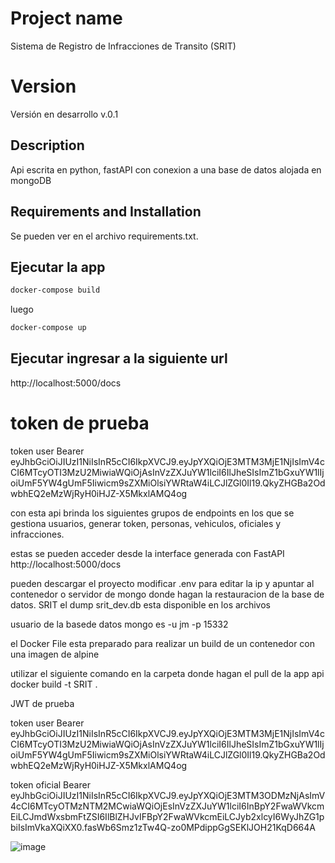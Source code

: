 # Project name
Sistema de Registro de Infracciones de Transito (SRIT)

# Version 

Versión en desarrollo v.0.1

## Description

Api escrita en python, fastAPI con conexion a una base de datos alojada en mongoDB

## Requirements and Installation

Se pueden ver en el archivo requirements.txt.

## Ejecutar la app

```bash
docker-compose build
```

luego

```bash
docker-compose up
```

## Ejecutar ingresar a la siguiente url

http://localhost:5000/docs

# token de prueba 

token user
Bearer eyJhbGciOiJIUzI1NiIsInR5cCI6IkpXVCJ9.eyJpYXQiOjE3MTM3MjE1NjIsImV4cCI6MTcyOTI3MzU2MiwiaWQiOjAsInVzZXJuYW1lciI6IlJheSIsImZ1bGxuYW1lIjoiUmF5YW4gUmF5Iiwicm9sZXMiOlsiYWRtaW4iLCJlZGl0Il19.QkyZHGBa2OdwbhEQ2eMzWjRyH0iHJZ-X5MkxlAMQ4og

con esta api brinda los siguientes grupos de endpoints en los que se gestiona usuarios, generar token, personas, vehiculos, oficiales y infracciones.

estas se pueden acceder desde la interface generada con FastAPI http://localhost:5000/docs

pueden descargar el proyecto modificar .env para editar la ip y apuntar al contenedor o servidor de mongo donde hagan la restauracion de la base de datos. SRIT el dump srit_dev.db esta disponible en los archivos 

usuario de la basede datos mongo es -u jm -p 15332

el Docker File esta preparado para realizar un  build de un  contenedor con una imagen de alpine 

utilizar el siguiente comando en la carpeta donde hagan el pull de la app api 
docker build -t SRIT . 

JWT de prueba 

token user
Bearer eyJhbGciOiJIUzI1NiIsInR5cCI6IkpXVCJ9.eyJpYXQiOjE3MTM3MjE1NjIsImV4cCI6MTcyOTI3MzU2MiwiaWQiOjAsInVzZXJuYW1lciI6IlJheSIsImZ1bGxuYW1lIjoiUmF5YW4gUmF5Iiwicm9sZXMiOlsiYWRtaW4iLCJlZGl0Il19.QkyZHGBa2OdwbhEQ2eMzWjRyH0iHJZ-X5MkxlAMQ4og

token oficial 
Bearer
eyJhbGciOiJIUzI1NiIsInR5cCI6IkpXVCJ9.eyJpYXQiOjE3MTM3ODMzNjAsImV4cCI6MTcyOTMzNTM2MCwiaWQiOjEsInVzZXJuYW1lciI6InBpY2FwaWVkcmEiLCJmdWxsbmFtZSI6IlBlZHJvIFBpY2FwaWVkcmEiLCJyb2xlcyI6WyJhZG1pbiIsImVkaXQiXX0.fasWb6Smz1zTw4Q-zo0MPdippGgSEKlJOH21KqD664A

![image](https://github.com/jmcmaster77/SRIT/assets/85424450/7674527a-c664-4958-bcfa-95c75a1776ea)

